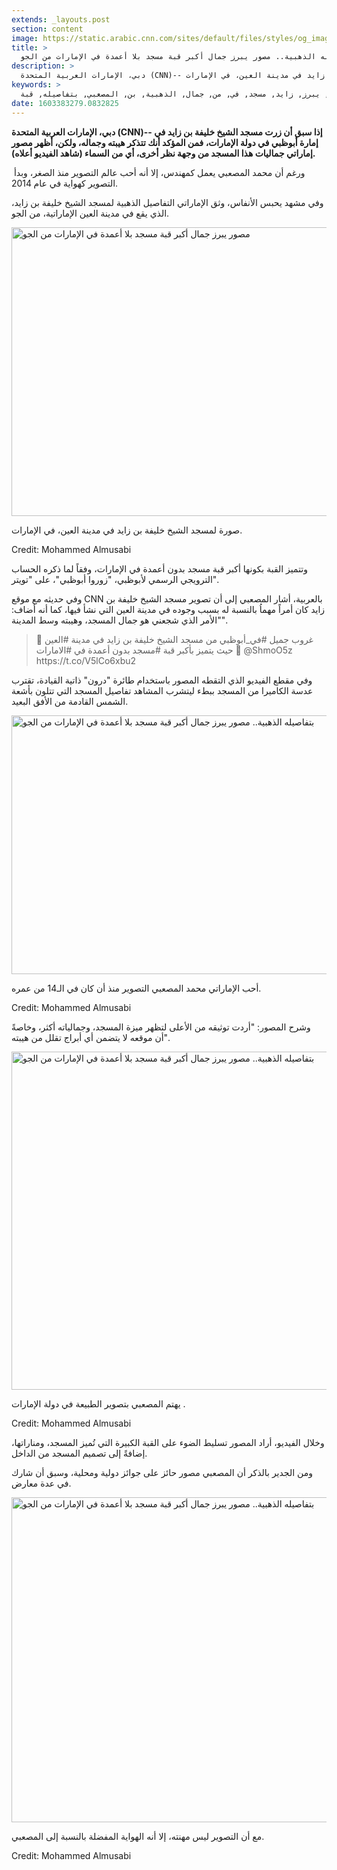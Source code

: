 ```yaml
--- 
extends: _layouts.post 
section: content 
image: https://static.arabic.cnn.com/sites/default/files/styles/og_image_v1/public/2020/08/05/images/photo.jpg?itok=h6-y_Cgf 
title: > 
  بتفاصيله الذهبية.. مصور يبرز جمال أكبر قبة مسجد بلا أعمدة في الإمارات من الجو 
description: > 
  دبي، الإمارات العربية المتحدة (CNN)-- إذا سبق أن زرت مسجد الشيخ خليفة بن زايد في إمارة أبوظبي في دولة الإمارات، فمن المؤكد أنك تتذكر هيبته وجماله، ولكن، أظهر مصور إماراتي جماليات هذا المسجد من وجهة نظر أخرى، أي من السماء (شاهد الفيديو أعلاه).وفي مشهد يحبس الأنفاس، وثق الإماراتي التفاصيل الذهبية لمسجد الشيخ خليفة بن زايد، الذي يقع في مدينة العين الإماراتية، من الجو.صورة لمسجد الشيخ خليفة بن زايد في مدينة العين، في الإمارات.Credit: Mohammed Almusabiوخلال الفيديو، أراد المصور تسليط الضوء على القبة الكبيرة التي تُميز المسجد، ومناراتها، إضافةً إلى تصميم المسجد من الداخل.ومن الجدير بالذكر أن المصعبي مصور حائز على جوائز دولية ومحلية، وسبق أن شارك في عدة معارض. 
keywords: > 
  أن, بلا, المسجد, خليفة, الشيخ, مصور, يبرز, زايد, مسجد, في, من, جمال, الذهبية, بن, المصعبي, بتفاصيله, قبة 
date: 1603383279.0832825 
--- 
```

<div><p><strong>&#1583;&#1576;&#1610;&#1548; &#1575;&#1604;&#1573;&#1605;&#1575;&#1585;&#1575;&#1578; &#1575;&#1604;&#1593;&#1585;&#1576;&#1610;&#1577; &#1575;&#1604;&#1605;&#1578;&#1581;&#1583;&#1577; (CNN)-- &#1573;&#1584;&#1575; &#1587;&#1576;&#1602; &#1571;&#1606; &#1586;&#1585;&#1578; &#1605;&#1587;&#1580;&#1583; &#1575;&#1604;&#1588;&#1610;&#1582; &#1582;&#1604;&#1610;&#1601;&#1577; &#1576;&#1606; &#1586;&#1575;&#1610;&#1583; &#1601;&#1610; &#1573;&#1605;&#1575;&#1585;&#1577; &#1571;&#1576;&#1608;&#1592;&#1576;&#1610; &#1601;&#1610; &#1583;&#1608;&#1604;&#1577; &#1575;&#1604;&#1573;&#1605;&#1575;&#1585;&#1575;&#1578;&#1548; &#1601;&#1605;&#1606; &#1575;&#1604;&#1605;&#1572;&#1603;&#1583; &#1571;&#1606;&#1603; &#1578;&#1578;&#1584;&#1603;&#1585; &#1607;&#1610;&#1576;&#1578;&#1607; &#1608;&#1580;&#1605;&#1575;&#1604;&#1607;&#1548; &#1608;&#1604;&#1603;&#1606;&#1548; &#1571;&#1592;&#1607;&#1585; &#1605;&#1589;&#1608;&#1585; &#1573;&#1605;&#1575;&#1585;&#1575;&#1578;&#1610; &#1580;&#1605;&#1575;&#1604;&#1610;&#1575;&#1578; &#1607;&#1584;&#1575; &#1575;&#1604;&#1605;&#1587;&#1580;&#1583; &#1605;&#1606; &#1608;&#1580;&#1607;&#1577; &#1606;&#1592;&#1585; &#1571;&#1582;&#1585;&#1609;&#1548; &#1571;&#1610; &#1605;&#1606; &#1575;&#1604;&#1587;&#1605;&#1575;&#1569; (&#1588;&#1575;&#1607;&#1583; &#1575;&#1604;&#1601;&#1610;&#1583;&#1610;&#1608; &#1571;&#1593;&#1604;&#1575;&#1607;).</strong></p>&#13;
&#13;
<p>&#160;&#1608;&#1585;&#1594;&#1605; &#1571;&#1606; &#1605;&#1581;&#1605;&#1583; &#1575;&#1604;&#1605;&#1589;&#1593;&#1576;&#1610; &#1610;&#1593;&#1605;&#1604; &#1603;&#1605;&#1607;&#1606;&#1583;&#1587;&#1548; &#1573;&#1604;&#1575; &#1571;&#1606;&#1607; &#1571;&#1581;&#1576; &#1593;&#1575;&#1604;&#1605; &#1575;&#1604;&#1578;&#1589;&#1608;&#1610;&#1585; &#1605;&#1606;&#1584; &#1575;&#1604;&#1589;&#1594;&#1585;&#1548; &#1608;&#1576;&#1583;&#1571; &#1575;&#1604;&#1578;&#1589;&#1608;&#1610;&#1585; &#1603;&#1607;&#1608;&#1575;&#1610;&#1577; &#1601;&#1610; &#1593;&#1575;&#1605; 2014.</p>&#13;
&#13;
<p>&#1608;&#1601;&#1610; &#1605;&#1588;&#1607;&#1583; &#1610;&#1581;&#1576;&#1587; &#1575;&#1604;&#1571;&#1606;&#1601;&#1575;&#1587;&#1548; &#1608;&#1579;&#1602; &#1575;&#1604;&#1573;&#1605;&#1575;&#1585;&#1575;&#1578;&#1610;&#160;&#1575;&#1604;&#1578;&#1601;&#1575;&#1589;&#1610;&#1604; &#1575;&#1604;&#1584;&#1607;&#1576;&#1610;&#1577; &#1604;&#1605;&#1587;&#1580;&#1583; &#1575;&#1604;&#1588;&#1610;&#1582; &#1582;&#1604;&#1610;&#1601;&#1577; &#1576;&#1606; &#1586;&#1575;&#1610;&#1583;&#1548; &#1575;&#1604;&#1584;&#1610; &#1610;&#1602;&#1593; &#1601;&#1610; &#1605;&#1583;&#1610;&#1606;&#1577; &#1575;&#1604;&#1593;&#1610;&#1606; &#1575;&#1604;&#1573;&#1605;&#1575;&#1585;&#1575;&#1578;&#1610;&#1577;&#1548;&#160;&#1605;&#1606; &#1575;&#1604;&#1580;&#1608;.</p>&#13;
&#13;
  <img title="&#1605;&#1589;&#1608;&#1585; &#1610;&#1576;&#1585;&#1586; &#1580;&#1605;&#1575;&#1604; &#1571;&#1603;&#1576;&#1585; &#1602;&#1576;&#1577; &#1605;&#1587;&#1580;&#1583; &#1576;&#1604;&#1575; &#1571;&#1593;&#1605;&#1583;&#1577; &#1601;&#1610; &#1575;&#1604;&#1573;&#1605;&#1575;&#1585;&#1575;&#1578; &#1605;&#1606; &#1575;&#1604;&#1580;&#1608;" alt="&#1605;&#1589;&#1608;&#1585; &#1610;&#1576;&#1585;&#1586; &#1580;&#1605;&#1575;&#1604; &#1571;&#1603;&#1576;&#1585; &#1602;&#1576;&#1577; &#1605;&#1587;&#1580;&#1583; &#1576;&#1604;&#1575; &#1571;&#1593;&#1605;&#1583;&#1577; &#1601;&#1610; &#1575;&#1604;&#1573;&#1605;&#1575;&#1585;&#1575;&#1578; &#1605;&#1606; &#1575;&#1604;&#1580;&#1608;" src="https://static.arabic.cnn.com/sites/default/files/styles/sw_780/public/2020/08/05/images/photo_0.jpg?itok=K1ECXT0X" width="780" height="462"><p class="_1psBIVd7Oc">&#1589;&#1608;&#1585;&#1577; &#1604;&#1605;&#1587;&#1580;&#1583; &#1575;&#1604;&#1588;&#1610;&#1582; &#1582;&#1604;&#1610;&#1601;&#1577; &#1576;&#1606; &#1586;&#1575;&#1610;&#1583; &#1601;&#1610; &#1605;&#1583;&#1610;&#1606;&#1577; &#1575;&#1604;&#1593;&#1610;&#1606;&#1548; &#1601;&#1610; &#1575;&#1604;&#1573;&#1605;&#1575;&#1585;&#1575;&#1578;.&#13;
</p><p> </p><p class="_1elnzAEomc hqvRlZILIm">Credit:  Mohammed Almusabi </p>


<p>&#1608;&#1578;&#1578;&#1605;&#1610;&#1586; &#1575;&#1604;&#1602;&#1576;&#1577; &#1576;&#1603;&#1608;&#1606;&#1607;&#1575; &#1571;&#1603;&#1576;&#1585; &#1602;&#1576;&#1577; &#1605;&#1587;&#1580;&#1583; &#1576;&#1583;&#1608;&#1606; &#1571;&#1593;&#1605;&#1583;&#1577; &#1601;&#1610; &#1575;&#1604;&#1573;&#1605;&#1575;&#1585;&#1575;&#1578;&#1548; &#1608;&#1601;&#1602;&#1575;&#1611; &#1604;&#1605;&#1575; &#1584;&#1603;&#1585;&#1607; &#1575;&#1604;&#1581;&#1587;&#1575;&#1576; &#1575;&#1604;&#1578;&#1585;&#1608;&#1610;&#1580;&#1610; &#1575;&#1604;&#1585;&#1587;&#1605;&#1610; &#1604;&#1571;&#1576;&#1608;&#1592;&#1576;&#1610;&#1548; "&#1586;&#1608;&#1585;&#1608;&#1575; &#1571;&#1576;&#1608;&#1592;&#1576;&#1610;"&#1548; &#1593;&#1604;&#1609; "&#1578;&#1608;&#1610;&#1578;&#1585;".</p>&#13;
&#13;
<p>&#1608;&#1601;&#1610; &#1581;&#1583;&#1610;&#1579;&#1607; &#1605;&#1593; &#1605;&#1608;&#1602;&#1593; CNN &#1576;&#1575;&#1604;&#1593;&#1585;&#1576;&#1610;&#1577;&#1548; &#1571;&#1588;&#1575;&#1585; &#1575;&#1604;&#1605;&#1589;&#1593;&#1576;&#1610; &#1573;&#1604;&#1609; &#1571;&#1606; &#1578;&#1589;&#1608;&#1610;&#1585; &#1605;&#1587;&#1580;&#1583; &#1575;&#1604;&#1588;&#1610;&#1582; &#1582;&#1604;&#1610;&#1601;&#1577; &#1576;&#1606; &#1586;&#1575;&#1610;&#1583; &#1603;&#1575;&#1606; &#1571;&#1605;&#1585;&#1575;&#1611; &#1605;&#1607;&#1605;&#1575;&#1615; &#1576;&#1575;&#1604;&#1606;&#1587;&#1576;&#1577; &#1604;&#1607;&#160;&#1576;&#1587;&#1576;&#1576; &#1608;&#1580;&#1608;&#1583;&#1607; &#1601;&#1610; &#1605;&#1583;&#1610;&#1606;&#1577; &#1575;&#1604;&#1593;&#1610;&#1606; &#1575;&#1604;&#1578;&#1610; &#1606;&#1588;&#1571; &#1601;&#1610;&#1607;&#1575;&#1548; &#1603;&#1605;&#1575; &#1571;&#1606;&#1607; &#1571;&#1590;&#1575;&#1601;: "&#1575;&#1604;&#1571;&#1605;&#1585; &#1575;&#1604;&#1584;&#1610; &#1588;&#1580;&#1593;&#1606;&#1610; &#1607;&#1608; &#1580;&#1605;&#1575;&#1604; &#1575;&#1604;&#1605;&#1587;&#1580;&#1583;&#1548; &#1608;&#1607;&#1610;&#1576;&#1578;&#1607; &#1608;&#1587;&#1591; &#1575;&#1604;&#1605;&#1583;&#1610;&#1606;&#1577;".</p>&#13;
&#13;
  <blockquote class="twitter-tweet" height="" width="">
      <p>&#1594;&#1585;&#1608;&#1576; &#1580;&#1605;&#1610;&#1604; #&#1601;&#1610;_&#1571;&#1576;&#1608;&#1592;&#1576;&#1610; &#1605;&#1606; &#1605;&#1587;&#1580;&#1583; &#1575;&#1604;&#1588;&#1610;&#1582; &#1582;&#1604;&#1610;&#1601;&#1577; &#1576;&#1606; &#1586;&#1575;&#1610;&#1583; &#1601;&#1610; &#1605;&#1583;&#1610;&#1606;&#1577; #&#1575;&#1604;&#1593;&#1610;&#1606; &#127749;
&#1581;&#1610;&#1579; &#1610;&#1578;&#1605;&#1610;&#1586; &#1576;&#1571;&#1603;&#1576;&#1585; &#1602;&#1576;&#1577; #&#1605;&#1587;&#1580;&#1583; &#1576;&#1583;&#1608;&#1606; &#1571;&#1593;&#1605;&#1583;&#1577; &#1601;&#1610; #&#1575;&#1604;&#1575;&#1605;&#1575;&#1585;&#1575;&#1578; 
&#128248; @ShmoO5z https://t.co/V5lCo6xbu2</p>
      <a target="_blank" rel="noopener noreferrer" href="https://twitter.com/VisitAbuDhabiAR/statuses/1222523758096867328"></a>
    </blockquote>
  <p>&#1608;&#1601;&#1610; &#1605;&#1602;&#1591;&#1593; &#1575;&#1604;&#1601;&#1610;&#1583;&#1610;&#1608; &#1575;&#1604;&#1584;&#1610; &#1575;&#1604;&#1578;&#1602;&#1591;&#1607; &#1575;&#1604;&#1605;&#1589;&#1608;&#1585; &#1576;&#1575;&#1587;&#1578;&#1582;&#1583;&#1575;&#1605; &#1591;&#1575;&#1574;&#1585;&#1577; "&#1583;&#1585;&#1608;&#1606;" &#1584;&#1575;&#1578;&#1610;&#1577; &#1575;&#1604;&#1602;&#1610;&#1575;&#1583;&#1577;&#1548; &#1578;&#1602;&#1578;&#1585;&#1576; &#1593;&#1583;&#1587;&#1577; &#1575;&#1604;&#1603;&#1575;&#1605;&#1610;&#1585;&#1575; &#1605;&#1606; &#1575;&#1604;&#1605;&#1587;&#1580;&#1583; &#1576;&#1576;&#1591;&#1569; &#1604;&#1610;&#1578;&#1588;&#1585;&#1576; &#1575;&#1604;&#1605;&#1588;&#1575;&#1607;&#1583; &#1578;&#1601;&#1575;&#1589;&#1610;&#1604; &#1575;&#1604;&#1605;&#1587;&#1580;&#1583; &#1575;&#1604;&#1578;&#1610; &#1578;&#1578;&#1604;&#1608;&#1606; &#1576;&#1571;&#1588;&#1593;&#1577; &#1575;&#1604;&#1588;&#1605;&#1587; &#1575;&#1604;&#1602;&#1575;&#1583;&#1605;&#1577; &#1605;&#1606; &#1575;&#1604;&#1571;&#1601;&#1602; &#1575;&#1604;&#1576;&#1593;&#1610;&#1583;.</p>&#13;
&#13;
  <img title="&#1576;&#1578;&#1601;&#1575;&#1589;&#1610;&#1604;&#1607; &#1575;&#1604;&#1584;&#1607;&#1576;&#1610;&#1577;.. &#1605;&#1589;&#1608;&#1585; &#1610;&#1576;&#1585;&#1586; &#1580;&#1605;&#1575;&#1604; &#1571;&#1603;&#1576;&#1585; &#1602;&#1576;&#1577; &#1605;&#1587;&#1580;&#1583; &#1576;&#1604;&#1575; &#1571;&#1593;&#1605;&#1583;&#1577; &#1601;&#1610; &#1575;&#1604;&#1573;&#1605;&#1575;&#1585;&#1575;&#1578; &#1605;&#1606; &#1575;&#1604;&#1580;&#1608;" alt="&#1576;&#1578;&#1601;&#1575;&#1589;&#1610;&#1604;&#1607; &#1575;&#1604;&#1584;&#1607;&#1576;&#1610;&#1577;.. &#1605;&#1589;&#1608;&#1585; &#1610;&#1576;&#1585;&#1586; &#1580;&#1605;&#1575;&#1604; &#1571;&#1603;&#1576;&#1585; &#1602;&#1576;&#1577; &#1605;&#1587;&#1580;&#1583; &#1576;&#1604;&#1575; &#1571;&#1593;&#1605;&#1583;&#1577; &#1601;&#1610; &#1575;&#1604;&#1573;&#1605;&#1575;&#1585;&#1575;&#1578; &#1605;&#1606; &#1575;&#1604;&#1580;&#1608;" src="https://static.arabic.cnn.com/sites/default/files/styles/sw_780/public/2020/08/05/images/3.jpg?itok=U93P7M8m" width="780" height="414"><p class="_1psBIVd7Oc">&#1571;&#1581;&#1576; &#1575;&#1604;&#1573;&#1605;&#1575;&#1585;&#1575;&#1578;&#1610; &#1605;&#1581;&#1605;&#1583; &#1575;&#1604;&#1605;&#1589;&#1593;&#1576;&#1610; &#1575;&#1604;&#1578;&#1589;&#1608;&#1610;&#1585; &#1605;&#1606;&#1584; &#1571;&#1606; &#1603;&#1575;&#1606; &#1601;&#1610; &#1575;&#1604;&#1600;14 &#1605;&#1606; &#1593;&#1605;&#1585;&#1607;.&#13;
</p><p> </p><p class="_1elnzAEomc hqvRlZILIm">Credit:  Mohammed Almusabi</p>


<p>&#1608;&#1588;&#1585;&#1581; &#1575;&#1604;&#1605;&#1589;&#1608;&#1585;: "&#1571;&#1585;&#1583;&#1578; &#1578;&#1608;&#1579;&#1610;&#1602;&#1607; &#1605;&#1606; &#1575;&#1604;&#1571;&#1593;&#1604;&#1609; &#1604;&#1578;&#1592;&#1607;&#1585; &#1605;&#1610;&#1586;&#1577; &#1575;&#1604;&#1605;&#1587;&#1580;&#1583;&#1548; &#1608;&#1580;&#1605;&#1575;&#1604;&#1610;&#1575;&#1578;&#1607; &#1571;&#1603;&#1579;&#1585;&#1548; &#1608;&#1582;&#1575;&#1589;&#1577;&#1611; &#1571;&#1606;&#160;&#1605;&#1608;&#1602;&#1593;&#1607; &#1604;&#1575; &#1610;&#1578;&#1590;&#1605;&#1606; &#1571;&#1610; &#1571;&#1576;&#1585;&#1575;&#1580; &#1578;&#1602;&#1604;&#1604; &#1605;&#1606; &#1607;&#1610;&#1576;&#1578;&#1607;".</p>&#13;
&#13;
  <img title="&#1576;&#1578;&#1601;&#1575;&#1589;&#1610;&#1604;&#1607; &#1575;&#1604;&#1584;&#1607;&#1576;&#1610;&#1577;.. &#1605;&#1589;&#1608;&#1585; &#1610;&#1576;&#1585;&#1586; &#1580;&#1605;&#1575;&#1604; &#1571;&#1603;&#1576;&#1585; &#1602;&#1576;&#1577; &#1605;&#1587;&#1580;&#1583; &#1576;&#1604;&#1575; &#1571;&#1593;&#1605;&#1583;&#1577; &#1601;&#1610; &#1575;&#1604;&#1573;&#1605;&#1575;&#1585;&#1575;&#1578; &#1605;&#1606; &#1575;&#1604;&#1580;&#1608;" alt="&#1576;&#1578;&#1601;&#1575;&#1589;&#1610;&#1604;&#1607; &#1575;&#1604;&#1584;&#1607;&#1576;&#1610;&#1577;.. &#1605;&#1589;&#1608;&#1585; &#1610;&#1576;&#1585;&#1586; &#1580;&#1605;&#1575;&#1604; &#1571;&#1603;&#1576;&#1585; &#1602;&#1576;&#1577; &#1605;&#1587;&#1580;&#1583; &#1576;&#1604;&#1575; &#1571;&#1593;&#1605;&#1583;&#1577; &#1601;&#1610; &#1575;&#1604;&#1573;&#1605;&#1575;&#1585;&#1575;&#1578; &#1605;&#1606; &#1575;&#1604;&#1580;&#1608;" src="https://static.arabic.cnn.com/sites/default/files/styles/sw_780/public/2020/08/05/images/2_0.jpg?itok=gr9s2cFv" width="780" height="541"><p class="_1psBIVd7Oc">&#1610;&#1607;&#1578;&#1605; &#1575;&#1604;&#1605;&#1589;&#1593;&#1576;&#1610; &#1576;&#1578;&#1589;&#1608;&#1610;&#1585; &#1575;&#1604;&#1591;&#1576;&#1610;&#1593;&#1577; &#1601;&#1610; &#1583;&#1608;&#1604;&#1577; &#1575;&#1604;&#1573;&#1605;&#1575;&#1585;&#1575;&#1578; .&#13;
</p><p> </p><p class="_1elnzAEomc hqvRlZILIm">Credit:  Mohammed Almusabi</p>


<p>&#1608;&#1582;&#1604;&#1575;&#1604; &#1575;&#1604;&#1601;&#1610;&#1583;&#1610;&#1608;&#1548; &#1571;&#1585;&#1575;&#1583; &#1575;&#1604;&#1605;&#1589;&#1608;&#1585; &#1578;&#1587;&#1604;&#1610;&#1591; &#1575;&#1604;&#1590;&#1608;&#1569; &#1593;&#1604;&#1609; &#1575;&#1604;&#1602;&#1576;&#1577; &#1575;&#1604;&#1603;&#1576;&#1610;&#1585;&#1577; &#1575;&#1604;&#1578;&#1610; &#1578;&#1615;&#1605;&#1610;&#1586; &#1575;&#1604;&#1605;&#1587;&#1580;&#1583;&#1548; &#1608;&#1605;&#1606;&#1575;&#1585;&#1575;&#1578;&#1607;&#1575;&#1548; &#1573;&#1590;&#1575;&#1601;&#1577;&#1611; &#1573;&#1604;&#1609; &#1578;&#1589;&#1605;&#1610;&#1605; &#1575;&#1604;&#1605;&#1587;&#1580;&#1583; &#1605;&#1606; &#1575;&#1604;&#1583;&#1575;&#1582;&#1604;.</p>&#13;
&#13;
<p>&#1608;&#1605;&#1606; &#1575;&#1604;&#1580;&#1583;&#1610;&#1585; &#1576;&#1575;&#1604;&#1584;&#1603;&#1585; &#1571;&#1606; &#1575;&#1604;&#1605;&#1589;&#1593;&#1576;&#1610; &#1605;&#1589;&#1608;&#1585; &#1581;&#1575;&#1574;&#1586; &#1593;&#1604;&#1609; &#1580;&#1608;&#1575;&#1574;&#1586; &#1583;&#1608;&#1604;&#1610;&#1577; &#1608;&#1605;&#1581;&#1604;&#1610;&#1577;&#1548; &#1608;&#1587;&#1576;&#1602; &#1571;&#1606; &#1588;&#1575;&#1585;&#1603; &#1601;&#1610; &#1593;&#1583;&#1577; &#1605;&#1593;&#1575;&#1585;&#1590;.</p>&#13;
&#13;
  <img title="&#1576;&#1578;&#1601;&#1575;&#1589;&#1610;&#1604;&#1607; &#1575;&#1604;&#1584;&#1607;&#1576;&#1610;&#1577;.. &#1605;&#1589;&#1608;&#1585; &#1610;&#1576;&#1585;&#1586; &#1580;&#1605;&#1575;&#1604; &#1571;&#1603;&#1576;&#1585; &#1602;&#1576;&#1577; &#1605;&#1587;&#1580;&#1583; &#1576;&#1604;&#1575; &#1571;&#1593;&#1605;&#1583;&#1577; &#1601;&#1610; &#1575;&#1604;&#1573;&#1605;&#1575;&#1585;&#1575;&#1578; &#1605;&#1606; &#1575;&#1604;&#1580;&#1608;" alt="&#1576;&#1578;&#1601;&#1575;&#1589;&#1610;&#1604;&#1607; &#1575;&#1604;&#1584;&#1607;&#1576;&#1610;&#1577;.. &#1605;&#1589;&#1608;&#1585; &#1610;&#1576;&#1585;&#1586; &#1580;&#1605;&#1575;&#1604; &#1571;&#1603;&#1576;&#1585; &#1602;&#1576;&#1577; &#1605;&#1587;&#1580;&#1583; &#1576;&#1604;&#1575; &#1571;&#1593;&#1605;&#1583;&#1577; &#1601;&#1610; &#1575;&#1604;&#1573;&#1605;&#1575;&#1585;&#1575;&#1578; &#1605;&#1606; &#1575;&#1604;&#1580;&#1608;" src="https://static.arabic.cnn.com/sites/default/files/styles/sw_780/public/2020/08/05/images/5.jpg?itok=6R-FOe4D" width="780" height="520"><p class="_1psBIVd7Oc">&#1605;&#1593; &#1571;&#1606; &#1575;&#1604;&#1578;&#1589;&#1608;&#1610;&#1585; &#1604;&#1610;&#1587; &#1605;&#1607;&#1606;&#1578;&#1607;&#1548; &#1573;&#1604;&#1575; &#1571;&#1606;&#1607; &#1575;&#1604;&#1607;&#1608;&#1575;&#1610;&#1577; &#1575;&#1604;&#1605;&#1601;&#1590;&#1604;&#1577; &#1576;&#1575;&#1604;&#1606;&#1587;&#1576;&#1577; &#1573;&#1604;&#1609; &#1575;&#1604;&#1605;&#1589;&#1593;&#1576;&#1610;.&#13;
</p><p> </p><p class="_1elnzAEomc hqvRlZILIm">Credit:  Mohammed Almusabi</p>


</div>